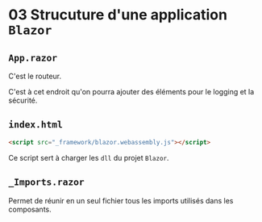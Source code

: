 # 03 Strucuture d'une application `Blazor`

## `App.razor`

C'est le routeur.

C'est à cet endroit qu'on pourra ajouter des éléments pour le logging et la sécurité.



## `index.html`

```html
<script src="_framework/blazor.webassembly.js"></script>
```

Ce script sert à charger les `dll` du projet `Blazor`.



## `_Imports.razor`

Permet de réunir en un seul fichier tous les imports utilisés dans les composants.